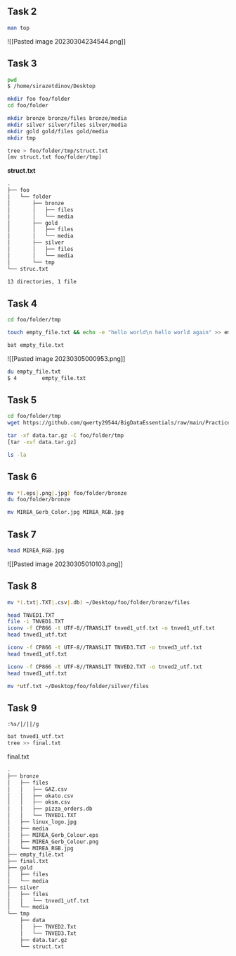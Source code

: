 ## Task 2

```bash
man top
```
![[Pasted image 20230304234544.png]]

## Task 3
```bash
pwd
$ /home/sirazetdinov/Desktop

mkdir foo foo/folder
cd foo/folder

mkdir bronze bronze/files bronze/media
mkdir silver silver/files silver/media
mkdir gold gold/files gold/media
mkdir tmp

tree > foo/folder/tmp/struct.txt
[mv struct.txt foo/folder/tmp]
```

**struct.txt**
```txt
.
├── foo
│   └── folder
│       ├── bronze
│       │   ├── files
│       │   └── media
│       ├── gold
│       │   ├── files
│       │   └── media
│       ├── silver
│       │   ├── files
│       │   └── media
│       └── tmp
└── struc.txt

13 directories, 1 file
```


## Task 4
```bash
cd foo/folder/tmp

touch empty_file.txt && echo -e "hello world\n hello world again" >> empty_file.txt

bat empty_file.txt
```
![[Pasted image 20230305000953.png]]
```bash
du empty_file.txt
$ 4        empty_file.txt
```

## Task 5
```bash
cd foo/folder/tmp
wget https://github.com/qwerty29544/BigDataEssentials/raw/main/Practice1_LinuxCommands/data.tar.gz 

tar -xf data.tar.gz -C foo/folder/tmp
[tar -xvf data.tar.gz]

ls -la
```

## Task 6
```bash
mv *(.eps|.png|.jpg) foo/folder/bronze
du foo/folder/bronze

mv MIREA_Gerb_Color.jpg MIREA_RGB.jpg
```

## Task 7
```bash
head MIREA_RGB.jpg
```
![[Pasted image 20230305010103.png]]

## Task 8
```bash
mv *(.txt|.TXT|.csv|.db) ~/Desktop/foo/folder/bronze/files

head TNVED1.TXT
file -i TNVED1.TXT
iconv -f CP866 -t UTF-8//TRANSLIT tnved1_utf.txt -o tnved1_utf.txt
head tnved1_utf.txt

iconv -f CP866 -t UTF-8//TRANSLIT TNVED3.TXT -o tnved3_utf.txt
head tnved1_utf.txt

iconv -f CP866 -t UTF-8//TRANSLIT TNVED2.TXT -o tnved2_utf.txt
head tnved1_utf.txt

mv *utf.txt ~/Desktop/foo/folder/silver/files
```

## Task 9
```vim
:%s/|/||/g
```

```bash
bat tnved1_utf.txt
tree >> final.txt
```

final.txt
```txt
.
├── bronze
│   ├── files
│   │   ├── GAZ.csv
│   │   ├── okato.csv
│   │   ├── oksm.csv
│   │   ├── pizza_orders.db
│   │   └── TNVED1.TXT
│   ├── linux_logo.jpg
│   ├── media
│   ├── MIREA_Gerb_Colour.eps
│   ├── MIREA_Gerb_Colour.png
│   └── MIREA_RGB.jpg
├── empty_file.txt
├── final.txt
├── gold
│   ├── files
│   └── media
├── silver
│   ├── files
│   │   └── tnved1_utf.txt
│   └── media
└── tmp
    ├── data
    │   ├── TNVED2.Txt
    │   └── TNVED3.Txt
    ├── data.tar.gz
    └── struct.txt
```
